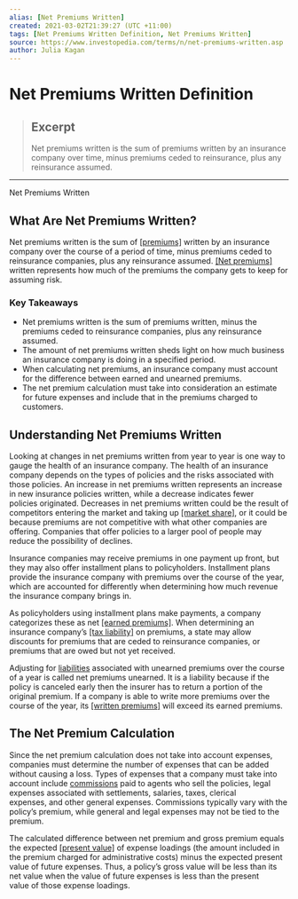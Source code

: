 ```yaml
---
alias: [Net Premiums Written]
created: 2021-03-02T21:39:27 (UTC +11:00)
tags: [Net Premiums Written Definition, Net Premiums Written]
source: https://www.investopedia.com/terms/n/net-premiums-written.asp
author: Julia Kagan
---
```


# Net Premiums Written Definition

> ## Excerpt
> Net premiums written is the sum of premiums written by an insurance company over time, minus premiums ceded to reinsurance, plus any reinsurance assumed.

---

Net Premiums Written
## What Are Net Premiums Written?

Net premiums written is the sum of [[premiums]](https://www.investopedia.com/terms/p/premium.asp) written by an insurance company over the course of a period of time, minus premiums ceded to reinsurance companies, plus any reinsurance assumed. [[Net premiums]](https://www.investopedia.com/terms/n/net-premium.asp) written represents how much of the premiums the company gets to keep for assuming risk.

### Key Takeaways

-   Net premiums written is the sum of premiums written, minus the premiums ceded to reinsurance companies, plus any reinsurance assumed.
-   The amount of net premiums written sheds light on how much business an insurance company is doing in a specified period.
-   When calculating net premiums, an insurance company must account for the difference between earned and unearned premiums.
-   The net premium calculation must take into consideration an estimate for future expenses and include that in the premiums charged to customers.

## Understanding Net Premiums Written

Looking at changes in net premiums written from year to year is one way to gauge the health of an insurance company. The health of an insurance company depends on the types of policies and the risks associated with those policies. An increase in net premiums written represents an increase in new insurance policies written, while a decrease indicates fewer policies originated. Decreases in net premiums written could be the result of competitors entering the market and taking up [[market share]](https://www.investopedia.com/terms/m/marketshare.asp), or it could be because premiums are not competitive with what other companies are offering. Companies that offer policies to a larger pool of people may reduce the possibility of declines.

Insurance companies may receive premiums in one payment up front, but they may also offer installment plans to policyholders. Installment plans provide the insurance company with premiums over the course of the year, which are accounted for differently when determining how much revenue the insurance company brings in.

As policyholders using installment plans make payments, a company categorizes these as net [[earned premiums]](https://www.investopedia.com/terms/e/earnedpremium.asp). When determining an insurance company’s [[tax liability]](https://www.investopedia.com/terms/t/taxliability.asp) on premiums, a state may allow discounts for premiums that are ceded to reinsurance companies, or premiums that are owed but not yet received.

Adjusting for [liabilities](https://www.investopedia.com/terms/l/liability.asp) associated with unearned premiums over the course of a year is called net premiums unearned. It is a liability because if the policy is canceled early then the insurer has to return a portion of the original premium. If a company is able to write more premiums over the course of the year, its [[written premiums]](https://www.investopedia.com/terms/w/written-premium.asp) will exceed its earned premiums.

## The Net Premium Calculation

Since the net premium calculation does not take into account expenses, companies must determine the number of expenses that can be added without causing a loss. Types of expenses that a company must take into account include [commissions](https://www.investopedia.com/terms/c/commission.asp) paid to agents who sell the policies, legal expenses associated with settlements, salaries, taxes, clerical expenses, and other general expenses. Commissions typically vary with the policy’s premium, while general and legal expenses may not be tied to the premium.

The calculated difference between net premium and gross premium equals the expected [[present value]](https://www.investopedia.com/terms/p/presentvalue.asp) of expense loadings (the amount included in the premium charged for administrative costs) minus the expected present value of future expenses. Thus, a policy’s gross value will be less than its net value when the value of future expenses is less than the present value of those expense loadings.
